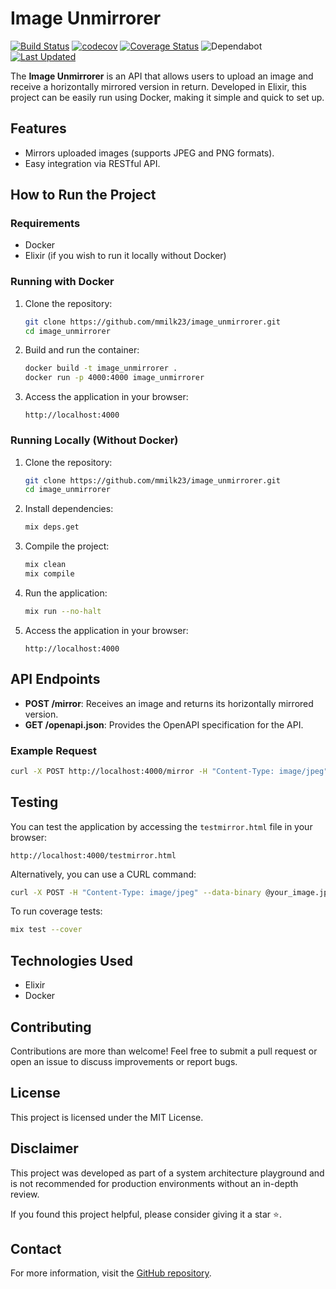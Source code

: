 # Image Unmirrorer

[![Build Status](https://github.com/mmilk23/image_unmirrorer/actions/workflows/elixir.yml/badge.svg)](https://github.com/mmilk23/image_unmirrorer/actions)
[![codecov](https://codecov.io/gh/mmilk23/image_unmirrorer/branch/main/graph/badge.svg)](https://codecov.io/gh/mmilk23/image_unmirrorer)
[![Coverage Status](https://coveralls.io/repos/github/mmilk23/image_unmirrorer/badge.svg)](https://coveralls.io/github/mmilk23/image_unmirrorer)
![Dependabot](https://github.com/mmilk23/image_unmirrorer/actions/workflows/dependabot.yml/badge.svg)
[![Last Updated](https://img.shields.io/github/last-commit/mmilk23/image_unmirrorer.svg)](https://github.com/mmilk23/image_unmirrorer/commits/main)


The **Image Unmirrorer** is an API that allows users to upload an image and receive a horizontally mirrored version in return. 
Developed in Elixir, this project can be easily run using Docker, making it simple and quick to set up.

## Features
- Mirrors uploaded images (supports JPEG and PNG formats).
- Easy integration via RESTful API.

## How to Run the Project

### Requirements
- Docker
- Elixir (if you wish to run it locally without Docker)

### Running with Docker
1. Clone the repository:
   ```sh
   git clone https://github.com/mmilk23/image_unmirrorer.git
   cd image_unmirrorer
   ```

2. Build and run the container:
   ```sh
   docker build -t image_unmirrorer .
   docker run -p 4000:4000 image_unmirrorer
   ```

3. Access the application in your browser:
   ```
   http://localhost:4000
   ```

### Running Locally (Without Docker)
1. Clone the repository:
   ```sh
   git clone https://github.com/mmilk23/image_unmirrorer.git
   cd image_unmirrorer
   ```

2. Install dependencies:
   ```sh
   mix deps.get
   ```

3. Compile the project:
   ```sh
   mix clean
   mix compile
   ```

4. Run the application:
   ```sh
   mix run --no-halt
   ```

5. Access the application in your browser:
   ```
   http://localhost:4000
   ```

## API Endpoints
- **POST /mirror**: Receives an image and returns its horizontally mirrored version.
- **GET /openapi.json**: Provides the OpenAPI specification for the API.


### Example Request
```sh
curl -X POST http://localhost:4000/mirror -H "Content-Type: image/jpeg" --data-binary @your_image.jpg -o image-mirror.jpg
```

## Testing
You can test the application by accessing the `testmirror.html` file in your browser:
```
http://localhost:4000/testmirror.html
```

Alternatively, you can use a CURL command:
```sh
curl -X POST -H "Content-Type: image/jpeg" --data-binary @your_image.jpg http://localhost:4000/mirror --output image-mirror.jpg
```

To run coverage tests:
```sh
mix test --cover
```

## Technologies Used
- Elixir
- Docker

## Contributing
Contributions are more than welcome! 
Feel free to submit a pull request or open an issue to discuss improvements or report bugs.

## License
This project is licensed under the MIT License.

## Disclaimer
This project was developed as part of a system architecture playground and is not recommended for production environments without an in-depth review.

If you found this project helpful, please consider giving it a star ⭐️.

## Contact
For more information, visit the [GitHub repository](https://github.com/mmilk23/image_unmirrorer).

